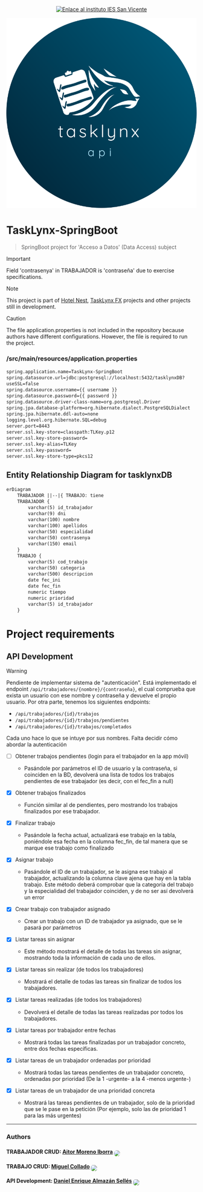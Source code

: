 
<!-- Links references -->

[MiguelColl]: https://github.com/MiguelColl

[LtVish]: https://github.com/LtVish

[DanielAlmazan]: https://github.com/DanielAlmazan

[HotelNest]: https://github.com/DanielAlmazan/hotel-nest
[TaskLynxFX]: https://github.com/DanielAlmazan/TaskLynx-JavaFX


<div style='text-align: center;'>

[![Enlace al instituto IES San Vicente](https://img.shields.io/badge/IES_San_Vicente-DAM--DAW-gree)](https://iessanvicente.com/)

</div>

![TaskLynx API logo](/src/main/resources/img/TaskLynx-API-oval-logo.svg)

# TaskLynx-SpringBoot

> SpringBoot project for 'Acceso a Datos' (Data Access) subject


> [!IMPORTANT]  
> Field 'contrasenya' in TRABAJADOR is 'contraseña' due to exercise specifications.

> [!NOTE]  
> This project is part of [Hotel Nest][HotelNest], [TaskLynx FX][TaskLynxFX] projects and other projects still in development.

> [!CAUTION]  
> The file application.properties is not included in the repository because authors have different configurations. However, the file is required to run the project.

### /src/main/resources/application.properties
```properties
spring.application.name=TaskLynx-SpringBoot
spring.datasource.url=jdbc:postgresql://localhost:5432/tasklynxDB?useSSL=false
spring.datasource.username={{ username }}
spring.datasource.password={{ password }}
spring.datasource.driver-class-name=org.postgresql.Driver
spring.jpa.database-platform=org.hibernate.dialect.PostgreSQLDialect
spring.jpa.hibernate.ddl-auto=none
logging.level.org.hibernate.SQL=debug
server.port=8443
server.ssl.key-store=classpath:TLKey.p12
server.ssl.key-store-password=
server.ssl.key-alias=TLKey
server.ssl.key-password=
server.ssl.key-store-type=pkcs12
```

## Entity Relationship Diagram for tasklynxDB

```mermaid
erDiagram
    TRABAJADOR ||--|{ TRABAJO: tiene
    TRABAJADOR {
        varchar(5) id_trabajador
        varchar(9) dni
        varchar(100) nombre
        varchar(100) apellidos
        varchar(50) especialidad
        varchar(50) contrasenya
        varchar(150) email
    }
    TRABAJO {
        varchar(5) cod_trabajo
        varchar(50) categoria
        varchar(500) descripcion
        date fec_ini
        date fec_fin
        numeric tiempo
        numeric prioridad
        varchar(5) id_trabajador
    }
```



# Project requirements

## API Development
> [!WARNING]  
> Pendiente de implementar sistema de "autenticación". Está implementado el endpoint 
> `/api/trabajadores/{nombre}/{contraseña}`, el cual comprueba que exista un usuario con 
> ese nombre y contraseña y devuelve el propio usuario. Por otra parte, tenemos los siguientes endpoints:
> 
> - `/api/trabajadores/{id}/trabajos`
> - `/api/trabajadores/{id}/trabajos/pendientes`
> - `/api/trabajadores/{id}/trabajos/completados`
> 
> Cada uno hace lo que se intuye por sus nombres.
> Falta decidir cómo abordar la autenticación

* [ ] Obtener trabajos pendientes (login para el trabajador en la app móvil)
  * Pasándole por parámetros el ID de usuario y la contraseña, si
    coinciden en la BD, devolverá una lista de todos los trabajos
    pendientes de ese trabajador (es decir, con el fec_fin a null)  

* [x] Obtener trabajos finalizados
    * Función similar al de pendientes, pero mostrando los trabajos
      finalizados por ese trabajador.

* [x] Finalizar trabajo
    * Pasándole la fecha actual, actualizará ese trabajo en la tabla,
      poniéndole esa fecha en la columna fec_fin, de tal manera que
      se marque ese trabajo como finalizado

* [x] Asignar trabajo
    * Pasándole el ID de un trabajador, se le asigna ese trabajo al
      trabajador, actualizando la columna clave ajena que hay en la
      tabla trabajo. Este método deberá comprobar que la categoría
      del trabajo y la especialidad del trabajador coinciden, y de no
      ser así devolverá un error

* [x] Crear trabajo con trabajador asignado
    * Crear un trabajo con un ID de trabajador ya asignado, que se le
      pasará por parámetros

* [x] Listar tareas sin asignar
    * Este método mostrará el detalle de todas las tareas sin asignar,
      mostrando toda la información de cada uno de ellos.

* [x] Listar tareas sin realizar (de todos los trabajadores)
    * Mostrará el detalle de todas las tareas sin finalizar de todos los
      trabajadores.

* [x] Listar tareas realizadas (de todos los trabajadores)
    * Devolverá el detalle de todas las tareas realizadas por todos los
      trabajadores.

* [x] Listar tareas por trabajador entre fechas
    * Mostrará todas las tareas finalizadas por un trabajador
      concreto, entre dos fechas específicas.

* [x] Listar tareas de un trabajador ordenadas por prioridad
    * Mostrará todas las tareas pendientes de un trabajador concreto,
      ordenadas por prioridad (De la 1 -urgente- a la 4 -menos
      urgente-)

* [x] Listar tareas de un trabajador de una prioridad concreta
    * Mostrará las tareas pendientes de un trabajador, solo de la
      prioridad que se le pase en la petición (Por ejemplo, solo las de
      prioridad 1 para las más urgentes)

---

### Authors

#### TRABAJADOR CRUD: [Aitor Moreno Iborra][LtVish] <a href="https://github.com/LtVish"><img src="https://avatars.githubusercontent.com/u/119342012?v=4"  style="height: 40px; transform: translateY(7px); border-radius: 7px"></a>

#### TRABAJO CRUD: [Miguel Collado][MiguelColl] <a href="https://github.com/MiguelColl"><img src="https://avatars.githubusercontent.com/u/114687157?v=4" style="height: 30px; transform: translateY(7px); border-radius: 5px"></a>

#### API Development: [Daniel Enrique Almazán Sellés][DanielAlmazan] <a href="https://github.com/DanielAlmazan"><img src="https://avatars.githubusercontent.com/u/114589538?v=4" style="height: 40px; transform: translateY(7px); border-radius: 5px"></a>
